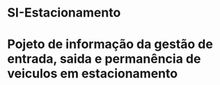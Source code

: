 # SI-Estacionamento
# Pojeto de informação da gestão de entrada, saida e permanência de veiculos em estacionamento
